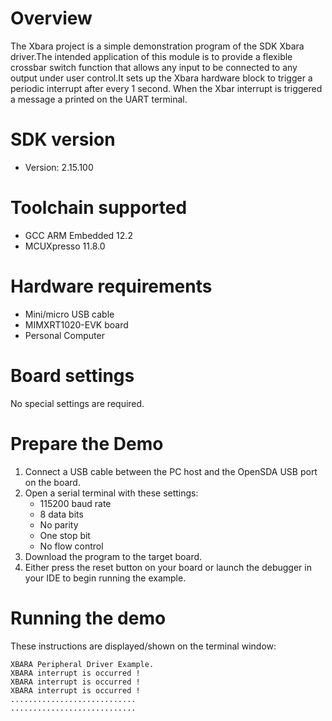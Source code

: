 Overview
========
The Xbara project is a simple demonstration program of the SDK Xbara driver.The intended application
of this module is to provide a flexible crossbar switch function that allows any input to be
connected to any output under user control.It sets up the Xbara hardware block to trigger a periodic
interrupt after every 1 second. When the Xbar interrupt is triggered a message a printed on the UART
terminal.

SDK version
===========
- Version: 2.15.100

Toolchain supported
===================
- GCC ARM Embedded  12.2
- MCUXpresso  11.8.0

Hardware requirements
=====================
- Mini/micro USB cable
- MIMXRT1020-EVK board
- Personal Computer

Board settings
==============
No special settings are required.

Prepare the Demo
================
1. Connect a USB cable between the PC host and the OpenSDA USB port on the board.
2. Open a serial terminal with these settings:
    - 115200 baud rate
    - 8 data bits
    - No parity
    - One stop bit
    - No flow control
3. Download the program to the target board.
4. Either press the reset button on your board or launch the debugger in your IDE to begin running the example.

Running the demo
================
These instructions are displayed/shown on the terminal window:

~~~~~~~~~~~~~~~~~~~~~~~~~~~~~~~
XBARA Peripheral Driver Example.
XBARA interrupt is occurred !
XBARA interrupt is occurred !
XBARA interrupt is occurred !
............................
............................
~~~~~~~~~~~~~~~~~~~~~~~~~~~~~~~
